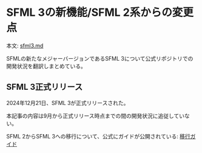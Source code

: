 
# SFML 3の新機能/SFML 2系からの変更点

本文: [sfml3.md](https://github.com/haruka-kishimoto/article-sfml3/blob/main/sfml3.md)

SFMLの新たなメジャーバージョンであるSFML 3について公式リポジトリでの開発状況を翻訳しまとめている。

## SFML 3正式リリース
2024年12月21日、SFML 3が正式リリースされた。

本記事の内容は9月から正式リリース時点までの間の開発状況に追従していない。

SFML 2からSFML 3への移行について、公式にガイドが公開されている:
[移行ガイド](https://github.com/SFML/SFML/blob/master/migration.md)
